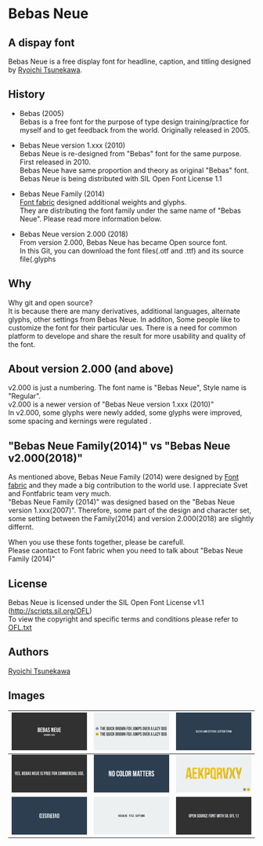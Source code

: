 # Bebas Neue

## A dispay font

Bebas Neue is a free display font for headline, caption, and titling designed by [Ryoichi Tsunekawa](http://dharmatype.com).   


## History

*  Bebas (2005)  
Bebas is a free font for the purpose of type design training/practice for myself and to get feedback from the world. Originally released in 2005.


* Bebas Neue version 1.xxx (2010)  
Bebas Neue is re-designed from "Bebas" font for the same purpose. First released in 2010.  
Bebas Neue have same proportion and theory as original "Bebas" font.  
Bebas Neue is being distributed with SIL Open Font License 1.1   


* Bebas Neue Family (2014)  
[Font fabric](http://www.fontfabric.com/bebas-neue/) designed additional weights and glyphs.  
They are distributing the font family under the same name of "Bebas Neue". Please read more information below.  


* Bebas Neue version 2.000 (2018)  
From version 2.000, Bebas Neue has became Open source font.  
In this Git, you can download the font files(.otf and .ttf) and its source file(.glyphs

## Why
Why git and open source?  
It is because there are many derivatives, additional languages, alternate glyphs, other settings from Bebas Neue. In additon, Some people like to customize the font for their particular ues.
There is a need for common platform to develope and share the result for more usability and quality of the font.


## About version 2.000 (and above)
v2.000 is just a numbering. The font name is "Bebas Neue", Style name is "Regular".  
v2.000 is a newer version of "Bebas Neue version 1.xxx (2010)"  
In v2.000, some glyphs were newly added, some glyphs were improved, some spacing and kernings were regulated .   


## "Bebas Neue Family(2014)" vs "Bebas Neue v2.000(2018)"
As mentioned above, Bebas Neue Family (2014) were designed by [Font fabric](http://www.fontfabric.com/bebas-neue/) and they made a big contribution to the world use. I appreciate Svet and Fontfabric team very much.  
"Bebas Neue Family (2014)" was designed based on the "Bebas Neue version 1.xxx(2007)". Therefore, some part of the design and character set, some setting between the Family(2014) and version 2.000(2018) are slightly differnt.  


When you use these fonts together, please be carefull.  
Please caontact to Font fabric when you need to talk about "Bebas Neue Family (2014)"


## License

Bebas Neue is licensed under the SIL Open Font License v1.1 (<http://scripts.sil.org/OFL>)  
To view the copyright and specific terms and conditions please refer to [OFL.txt](https://github.com/dharmatype/Sometype-Mono/blob/master/OFL.txt)

## Authors

[Ryoichi Tsunekawa](http://dharmatype.com)  


## Images

![/documents/img/BebasNeue_001.png](/documents/img/BebasNeue_001.png)|![/documents/img/BebasNeue_002.png](/documents/img/BebasNeue_002.png)|![/documents/img/BebasNeue_008.png](/documents/img/BebasNeue_008.png)
----|---- |----
![/documents/img/BebasNeue_005.png](/documents/img/BebasNeue_005.png)|![/documents/img/BebasNeue_006.png](/documents/img/BebasNeue_006.png)|![/documents/img/BebasNeue_003.png](/documents/img/BebasNeue_003.png)
![/documents/img/BebasNeue_007.png](/documents/img/BebasNeue_007.png)|![/documents/img/BebasNeue_009.png](/documents/img/BebasNeue_009.png)|![/documents/img/BebasNeue_004.png](/documents/img/BebasNeue_004.png)
